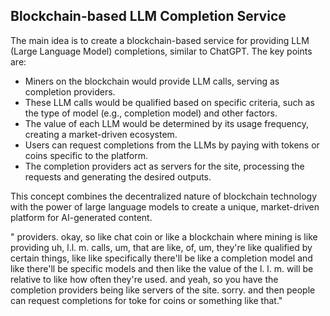 ## Blockchain-based LLM Completion Service

The main idea is to create a blockchain-based service for providing LLM (Large Language Model) completions, similar to ChatGPT. The key points are:

- Miners on the blockchain would provide LLM calls, serving as completion providers.
- These LLM calls would be qualified based on specific criteria, such as the type of model (e.g., completion model) and other factors.
- The value of each LLM would be determined by its usage frequency, creating a market-driven ecosystem.
- Users can request completions from the LLMs by paying with tokens or coins specific to the platform.
- The completion providers act as servers for the site, processing the requests and generating the desired outputs.

This concept combines the decentralized nature of blockchain technology with the power of large language models to create a unique, market-driven platform for AI-generated content.

" providers. okay, so like chat coin or like a blockchain where mining is like providing uh, l.l. m. calls, um, that are like, of, um, they're like qualified by certain things, like like specifically there'll be like a completion model and like there'll be specific models and then like the value of the l. l. m. will be relative to like how often they're used. and yeah, so you have the completion providers being like servers of the site. sorry. and then people can request completions for toke for coins or something like that."